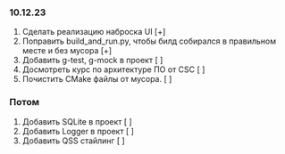 ### 10.12.23
1) Сделать реализацию наброска UI [+] 
1) Поправить build_and_run.py, чтобы билд собирался в правильном месте и без мусора [+]
1) Добавить g-test, g-mock в проект [ ]
1) Досмотреть курс по архитектуре ПО от CSC [ ]
1) Почистить CMake файлы от мусора. [ ] 


### Потом
1) Добавить SQLite в проект [ ]
1) Добавить Logger в проект [ ]
1) Добавить QSS стайлинг [ ]